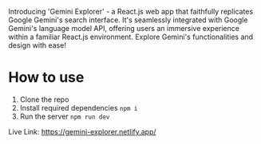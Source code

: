 Introducing 'Gemini Explorer' - a React.js web app that faithfully replicates Google Gemini's search interface. It's seamlessly integrated with Google Gemini's language model API, offering users an immersive experience within a familiar React.js environment. Explore Gemini's functionalities and design with ease!

# How to use

1. Clone the repo
2. Install required dependencies <code>npm i</code>
3. Run the server <code>npm run dev</code> 
 
Live Link: https://gemini-explorer.netlify.app/
